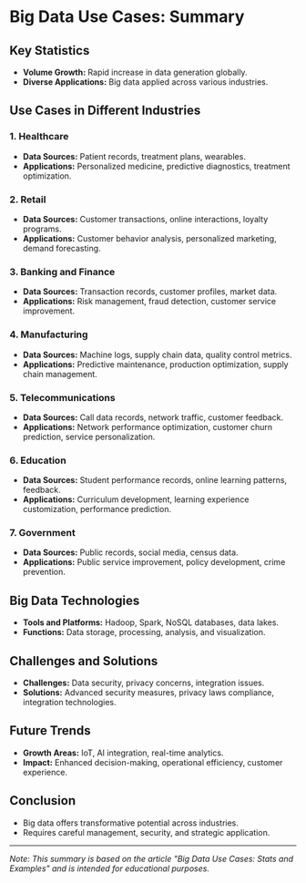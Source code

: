 # Big Data Use Cases: Summary

## Key Statistics
- **Volume Growth:** Rapid increase in data generation globally.
- **Diverse Applications:** Big data applied across various industries.

## Use Cases in Different Industries

### 1. Healthcare
- **Data Sources:** Patient records, treatment plans, wearables.
- **Applications:** Personalized medicine, predictive diagnostics, treatment optimization.

### 2. Retail
- **Data Sources:** Customer transactions, online interactions, loyalty programs.
- **Applications:** Customer behavior analysis, personalized marketing, demand forecasting.

### 3. Banking and Finance
- **Data Sources:** Transaction records, customer profiles, market data.
- **Applications:** Risk management, fraud detection, customer service improvement.

### 4. Manufacturing
- **Data Sources:** Machine logs, supply chain data, quality control metrics.
- **Applications:** Predictive maintenance, production optimization, supply chain management.

### 5. Telecommunications
- **Data Sources:** Call data records, network traffic, customer feedback.
- **Applications:** Network performance optimization, customer churn prediction, service personalization.

### 6. Education
- **Data Sources:** Student performance records, online learning patterns, feedback.
- **Applications:** Curriculum development, learning experience customization, performance prediction.

### 7. Government
- **Data Sources:** Public records, social media, census data.
- **Applications:** Public service improvement, policy development, crime prevention.

## Big Data Technologies
- **Tools and Platforms:** Hadoop, Spark, NoSQL databases, data lakes.
- **Functions:** Data storage, processing, analysis, and visualization.

## Challenges and Solutions
- **Challenges:** Data security, privacy concerns, integration issues.
- **Solutions:** Advanced security measures, privacy laws compliance, integration technologies.

## Future Trends
- **Growth Areas:** IoT, AI integration, real-time analytics.
- **Impact:** Enhanced decision-making, operational efficiency, customer experience.

## Conclusion
- Big data offers transformative potential across industries.
- Requires careful management, security, and strategic application.

---

*Note: This summary is based on the article "Big Data Use Cases: Stats and Examples" and is intended for educational purposes.*

